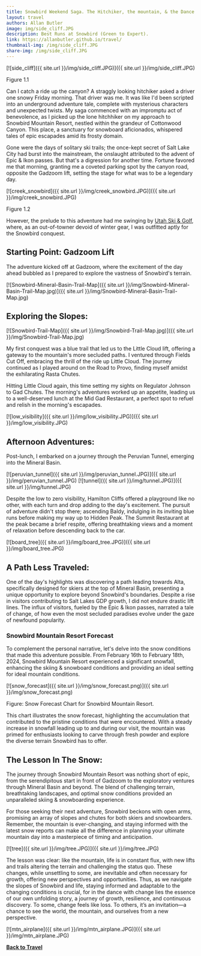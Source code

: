```yaml
---
title: Snowbird Weekend Saga. The Hitchiker, the mountain, & the Dance with Change.
layout: travel
authors: Allan Butler
image: img/side_cliff.JPG
description: Best Runs at Snowbird (Green to Expert).
link: https://allanbutler.github.io/travel/
thumbnail-img: /img/side_cliff.JPG
share-img: /img/side_cliff.JPG
---
```


[![side_cliff]({{ site.url }}/img/side_cliff.JPG)]({{ site.url }}/img/side_cliff.JPG)

Figure 1.1

Can I catch a ride up the canyon? A straggly looking hitchiker asked a driver one snowy Friday morning. That driver was me. It was like I'd been scripted into an underground adventure tale, complete with mysterious characters and unexpected twists. My saga commenced with an impromptu act of benevolence, as I picked up the lone hitchhiker on my approach to Snowbird Mountain Resort, nestled within the grandeur of Cottonwood Canyon. This place, a sanctuary for snowboard aficionados, whispered tales of epic escapades amid its frosty domain.

Gone were the days of solitary ski trails; the once-kept secret of Salt Lake City had burst into the mainstream, the onslaught attributed to the advent of Epic & Ikon passes. But that's a digression for another time. Fortune favored me that morning, granting me a coveted parking spot by the canyon road, opposite the Gadzoom lift, setting the stage for what was to be a legendary day. 

[![creek_snowbird]({{ site.url }}/img/creek_snowbird.JPG)]({{ site.url }}/img/creek_snowbird.JPG)

Figure 1.2

However, the prelude to this adventure had me swinging by [Utah Ski & Golf](https://www.utahskigolf.com/), where, as an out-of-towner devoid of winter gear, I was outfitted aptly for the Snowbird conquest.

## Starting Point: Gadzoom Lift
The adventure kicked off at Gadzoom, where the excitement of the day ahead bubbled as I prepared to explore the vastness of Snowbird's terrain.

[![Snowbird-Mineral-Basin-Trail-Map]({{ site.url }}/img/Snowbird-Mineral-Basin-Trail-Map.jpg)]({{ site.url }}/img/Snowbird-Mineral-Basin-Trail-Map.jpg)


## Exploring the Slopes:

[![Snowbird-Trail-Map]({{ site.url }}/img/Snowbird-Trail-Map.jpg)]({{ site.url }}/img/Snowbird-Trail-Map.jpg)

My first conquest was a blue trail that led us to the Little Cloud lift, offering a gateway to the mountain's more secluded paths. I ventured through Fields Cut Off, embracing the thrill of the ride up Little Cloud. The journey continued as I played around on the Road to Provo, finding myself amidst the exhilarating Rasta Chutes.

Hitting Little Cloud again, this time setting my sights on Regulator Johnson to Gad Chutes. The morning's adventures worked up an appetite, leading us to a well-deserved lunch at the Mid Gad Restaurant, a perfect spot to refuel and relish in the morning's escapades.

[![low_visibility]({{ site.url }}/img/low_visibility.JPG)]({{ site.url }}/img/low_visibility.JPG)


## Afternoon Adventures:

Post-lunch, I embarked on a journey through the Peruvian Tunnel, emerging into the Mineral Basin.

[![peruvian_tunnel]({{ site.url }}/img/peruvian_tunnel.JPG)]({{ site.url }}/img/peruvian_tunnel.JPG) [![tunnel]({{ site.url }}/img/tunnel.JPG)]({{ site.url }}/img/tunnel.JPG)

Despite the low to zero visibility, Hamilton Cliffs offered a playground like no other, with each turn and drop adding to the day's excitement. The pursuit of adventure didn't stop there; ascending Baldy, indulging in its inviting blue runs before making my way up to Hidden Peak. The Summit Restaurant at the peak became a brief respite, offering breathtaking views and a moment of relaxation before descending back to the car.

[![board_tree]({{ site.url }}/img/board_tree.JPG)]({{ site.url }}/img/board_tree.JPG)

## A Path Less Traveled:
One of the day's highlights was discovering a path leading towards Alta, specifically designed for skiers at the top of Mineral Basin, presenting a unique opportunity to explore beyond Snowbird's boundaries. Despite a rise in visitors contributing to Salt Lakes GDP growth, I did not endure drastic lift lines. The influx of visitors, fueled by the Epic & Ikon passes, narrated a tale of change, of how even the most secluded paradises evolve under the gaze of newfound popularity.

### Snowbird Mountain Resort Forecast
To complement the personal narrative, let's delve into the snow conditions that made this adventure possible. From February 16th to February 18th, 2024, Snowbird Mountain Resort experienced a significant snowfall, enhancing the skiing & snowboard conditions and providing an ideal setting for ideal mountain conditions. 

[![snow_forecast]({{ site.url }}/img/snow_forecast.png)]({{ site.url }}/img/snow_forecast.png)

Figure: Snow Forecast Chart for Snowbird Mountain Resort.

This chart illustrates the snow forecast, highlighting the accumulation that contributed to the pristine conditions that were encountered. With a steady increase in snowfall leading up to and during our visit, the mountain was primed for enthusiasts looking to carve through fresh powder and explore the diverse terrain Snowbird has to offer.

## The Lesson In The Snow:

The journey through Snowbird Mountain Resort was nothing short of epic, from the serendipitous start in front of Gadzoom to the exploratory ventures through Mineral Basin and beyond. The blend of challenging terrain, breathtaking landscapes, and optimal snow conditions provided an unparalleled skiing & snowboarding experience. 

For those seeking their next adventure, Snowbird beckons with open arms, promising an array of slopes and chutes for both skiers and snowboarders. Remember, the mountain is ever-changing, and staying informed with the latest snow reports can make all the difference in planning your ultimate mountain day into a masterpiece of timing and anticipation.

[![tree]({{ site.url }}/img/tree.JPG)]({{ site.url }}/img/tree.JPG)

The lesson was clear: like the mountain, life is in constant flux, with new lifts and trails altering the terrain and challenging the status quo. These changes, while unsettling to some, are inevitable and often necessary for growth, offering new perspectives and opportunities. Thus, as we navigate the slopes of Snowbird and life, staying informed and adaptable to the changing conditions is crucial, for in the dance with change lies the essence of our own unfolding story, a journey of growth, resilience, and continuous discovery. To some, change feels like loss. To others, it’s an invitation—a chance to see the world, the mountain, and ourselves from a new perspective.

[![mtn_airplane]({{ site.url }}/img/mtn_airplane.JPG)]({{ site.url }}/img/mtn_airplane.JPG)

[**Back to Travel**]({{page.link}})
